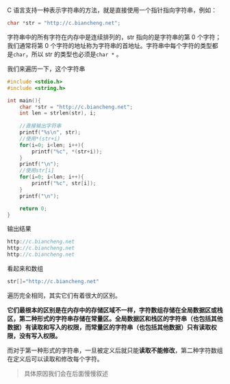 
C 语言支持一种表示字符串的方法，就是直接使用一个指针指向字符串，例如：

```c
char *str = "http://c.biancheng.net";
```

字符串中的所有字符在内存中是连续排列的，str 指向的是字符串的第 0 个字符；我们通常将第 0  个字符的地址称为字符串的首地址。字符串中每个字符的类型都是`char`，所以 str 的类型也必须是`char *` 。

我们来遍历一下，这个字符串

```c
#include <stdio.h>
#include <string.h>

int main(){
    char *str = "http://c.biancheng.net";
    int len = strlen(str), i;
   
    //直接输出字符串
    printf("%s\n", str);
    //使用*(str+i)
    for(i=0; i<len; i++){
        printf("%c", *(str+i));
    }
    printf("\n");
    //使用str[i]
    for(i=0; i<len; i++){
        printf("%c", str[i]);
    }
    printf("\n");

    return 0;
}
```

输出结果

```c
http://c.biancheng.net
http://c.biancheng.net
http://c.biancheng.net
```

看起来和数组

```c
str[]="http://c.biancheng.net"
```

遍历完全相同，其实它们有着很大的区别。

**它们最根本的区别是在内存中的存储区域不一样，字符数组存储在全局数据区或栈区，第二种形式的字符串存储在常量区。全局数据区和栈区的字符串（也包括其他数据）有读取和写入的权限，而常量区的字符串（也包括其他数据）只有读取权限，没有写入权限。**

而对于第一种形式的字符串，一旦被定义后就只能**读取不能修改**，第二种字符数组在定义后可以读取和修改每个字符。

> 具体原因我们会在后面慢慢叙述